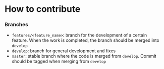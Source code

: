 # How to contribute


### Branches
- `features/<feature_name>`: branch for the development of a certain feature. 
When the work is completed, the branch should be merged into `develop`
- `develop`: branch for general development and fixes
- `master`: stable branch where the code is merged from `develop`. Commit should
be tagged when merging from `develop`
